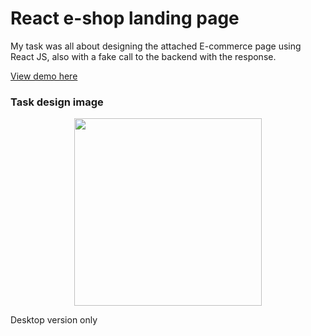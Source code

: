 # React e-shop landing page

My task was all about designing the attached E-commerce page using React JS,
also with a fake call to the backend with the response.

[View demo here](https://nykolyn.github.io/e-shop-react-landing/)

### Task design image

<a href='./eshop.png'><img src="./eshop.png" width="300" style="display: block; margin: 0 auto;"></a>

Desktop version only
